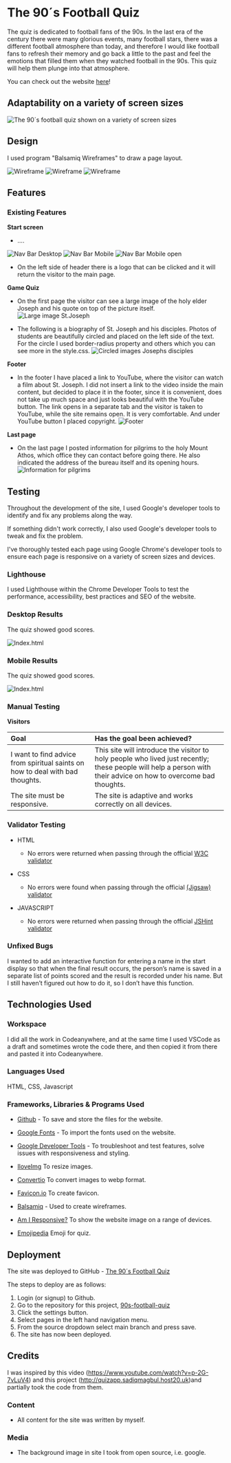 # The 90´s Football Quiz

The quiz is dedicated to football fans of the 90s. In the last era of the century there were many glorious events, many football stars, there was a different football atmosphere than today, and therefore I would like football fans to refresh their memory and go back a little to the past and feel the emotions that filled them when they watched football in the 90s. This quiz will help them plunge into that atmosphere.

You can check out the website [here](https://askeran17.github.io/90s-football-quiz/)!

## Adaptability on a variety of screen sizes

![The 90´s football quiz shown on a variety of screen sizes](assets/images/adaptive-size.png)

## Design
I used program "Balsamiq Wireframes" to draw a page layout.

![Wireframe](assets/images/wireframe-start-screen.png)
![Wireframe](assets/images/wireframe-questions-list.png)
![Wireframe](assets/images/wireframe-final-result.png)

## Features

### Existing Features

__Start screen__

- ....

![Nav Bar Desktop](assets/images/nav-menu-desktop.png)
![Nav Bar Mobile](assets/images/nav-menu-mobile.png)
![Nav Bar Mobile open](assets/images/nav-menu-mobile-click.png)

- On the left side of header there is a logo that can be clicked and it will return the visitor to the main page.

__Game Quiz__

- On the first page the visitor can see a large image of the holy elder Joseph and his quote on top of the picture itself.
![Large image St.Joseph](assets/images/large-image-st-joseph.png)

- The following is a biography of St. Joseph and his disciples. Photos of students are beautifully circled and placed on the left side of the text. For the circle I used border-radius property and others which you can see more in the style.css.
![Circled images Josephs disciples](assets/images/disciples-image-radius.png)

__Footer__

- In the footer I have placed a link to YouTube, where the visitor can watch a film about St. Joseph. I did not insert a link to the video inside the main content, but decided to place it in the footer, since it is convenient, does not take up much space and just looks beautiful with the YouTube button. The link opens in a separate tab and the visitor is taken to YouTube, while the site remains open. It is very comfortable. And under YouTube button I placed copyright.
![Footer](assets/images/footer.png)

__Last page__

- On the last page I posted information for pilgrims to the holy Mount Athos, which office they can contact before going there. He also indicated the address of the bureau itself and its opening hours.
![Information for pilgrims](assets/images/information-page.png)


## Testing

Throughout the development of the site, I used Google's developer tools to identify and fix any problems along the way.

If something didn't work correctly, I also used Google's developer tools to tweak and fix the problem.

I've thoroughly tested each page using Google Chrome's developer tools to ensure each page is responsive on a variety of screen sizes and devices.

### Lighthouse

I used Lighthouse within the Chrome Developer Tools to test the performance, accessibility, best practices and SEO of the website.

### Desktop Results

The quiz showed good scores.

![Index.html](assets/images/desktop-index.png)

### Mobile Results

The quiz showed good scores.

![Index.html](assets/images/mobile-index.png)

### Manual Testing

__Visitors__

| Goal | Has the goal been achieved? |
| :--- | :--- |
| I want to find advice from spiritual saints on how to deal with bad thoughts. | This site will introduce the visitor to holy people who lived just recently; these people will help a person with their advice on how to overcome bad thoughts.
| The site must be responsive. | The site is adaptive and works correctly on all devices.

### Validator Testing 

- HTML
  - No errors were returned when passing through the official [W3C validator](https://validator.w3.org/nu/?doc=https%3A%2F%2Faskeran17.github.io%2Fst-josephs-brotherhood%2F)
- CSS
  - No errors were found when passing through the official [(Jigsaw) validator](http://jigsaw.w3.org/css-validator/validator?lang=en&profile=css3svg&uri=https%3A%2F%2Faskeran17.github.io%2Fst-josephs-brotherhood%2F&usermedium=all&vextwarning=&warning=1)

- JAVASCRIPT
  - No errors were returned when passing through the official [JSHint validator](https://jshint.com/)

### Unfixed Bugs

I wanted to add an interactive function for entering a name in the start display so that when the final result occurs, the person’s name is saved in a separate list of points scored and the result is recorded under his name. But I still haven’t figured out how to do it, so I don’t have this function.

  ## Technologies Used

### Workspace

I did all the work in Codeanywhere, and at the same time I used VSCode as a draft and sometimes wrote the code there, and then copied it from there and pasted it into Codeanywhere.

### Languages Used

HTML, CSS, Javascript

### Frameworks, Libraries & Programs Used

* [Github](https://github.com/) - To save and store the files for the website.

* [Google Fonts](https://fonts.google.com/) - To import the fonts used on the website.

* [Google Developer Tools](https://developers.google.com/web/tools) - To troubleshoot and test features, solve issues with responsiveness and styling.

* [IloveImg](https://www.iloveimg.com/) To resize images.

* [Convertio](https://convertio.co/) To convert images to webp format.

* [Favicon.io](https://favicon.io/) To create favicon.

* [Balsamiq](https://balsamiq.com/) - Used to create wireframes.

* [Am I Responsive?](http://ami.responsivedesign.is/) To show the website image on a range of devices.

* [Emojipedia](https://emojipedia.org/) Emoji for quiz.


## Deployment

The site was deployed to GitHub - [The 90´s Football Quiz](https://askeran17.github.io/90s-football-quiz/)

The steps to deploy are as follows:

1. Login (or signup) to Github.
2. Go to the repository for this project, [90s-football-quiz](https://github.com/Askeran17/90s-football-quiz.git)
3. Click the settings button.
4. Select pages in the left hand navigation menu.
5. From the source dropdown select main branch and press save.
6. The site has now been deployed.

## Credits 

I was inspired by this video (https://www.youtube.com/watch?v=p-2G-7vLuV4) and this project (http://quizapp.sadiqmagbul.host20.uk)and partially took the code from them.

### Content 

- All content for the site was written by myself.

### Media

- The background image in site I took from open source, i.e. google.
